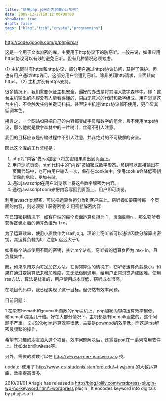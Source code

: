```yaml
---
title: "使用php,js来对内容做rsa加密"
date: 2009-12-27T18:12:00+08:00
showDate: true
draft: false
tags: ["blog","tech","crypto","programming"]
---
```


http://code.google.com/p/phpjsrsa/

这是一个用于文本加密的库，主要用于http协议下的防窃听。一般来说，如果应用https协议可以有效的避免窃听。但有几种情况必须考虑。

(1) 主机同时有https和http协议，部分用户通过https协议访问，获得了保护。但也有用户通过http访问，这部分用户会遭到窃听。除非关闭http请求，全面转向https。
(2) 主机并没有https支持。

很多情况下，我们需要保证主机安全，最好的办法是将其混入数字森林中。即：这台主机输出的内容没有人能看得懂的，只由无意义的代码和数字组成。用户浏览这台主机，不会触发任何关键词扫描。甚至该主机连https协议都不使用，更凸显其低调本色。

换言之，一个网站如果把自己的内容都变成字母和数字的组合，且不使用https协议，那么他就是数字森林中的一片树叶，丝毫不引人注意。

我们的目标应该是传输过程中不引人注意，并非绝对的不可破解的安全。

因此这个库的工作流程是： 

1. php对"内容"做rsa加密->将加密结果输出到页面上。
2. 用户浏览页面，html代码中的"内容"被加密成数字形态。私钥可以直接输出在页面代码中，也可由用户输入一次，保存在cookie中。使用cookie会降低密钥泄露的危险，更加有效。
3. 通过javascript在用户浏览器上将这些数字解密为内容。
4. 通过javascript dom来把内容写回到页面上。用户即可浏览。

利用javascript解密，可以把运算负担分散到客户端上。窃听者如要窃听每一个页面的内容，则必须要 1 获得密钥 2 用密钥解密内容

在已知密钥情况下，如客户端的每个页面运算负担为 1 ，页面数量n ，那么窃听者获得密钥之后的运算负担为 1*n。

为了运算效率，使用小质数作为rsa的p,q，理论上窃听者可以通过因数分解算出密钥，其运算负载为k，注意k 远远大于1。

如果每个站点使用不同的密钥，共计m个站点，窃听者的运算负担为 m*k+1*n，且负载集中。

而，如果采用双向可逆加密方法，在得知算法的情况下，窃听者运算负载极小。如果在通过变换算法来增加难度，又无法做到通用，给用户正常浏览造成困难。使用rsa方法，算法是标准的，用户使用成本很低，窃听成本很高。

在项目代码中，我已经实现了这一目标。但仍然有效率问题。

目前问题：

1 在没有bcmath和gnumath函数的php主机上，php加密内容的运算效率很低。和bcmath差距几十倍。好在大部分情况下，主机都是有bcmath函数的。这个问题不严重。
2 JS的bigint运算效率很低，主要是powmod的效率低，而这是rsa解密最频繁的操作。

希望有兴趣的朋友加入这个项目。效率问题解决后，还需要port在一系列常用软件上。比如dabr或twitese等。

另外，需要的质数可以在 http://www.prime-numbers.org 找。

update: 使用了 http://www-cs-students.stanford.edu/~tjw/jsbn/ 的大数运算库，效率提高很多。

2010/01/01 Ariagle has released a http://blog.lolily.com/wordpress-plugin-wp-no-keyword.html'>wordpress plugin , It encodes keyword into digitals by phpjsrsa :)
